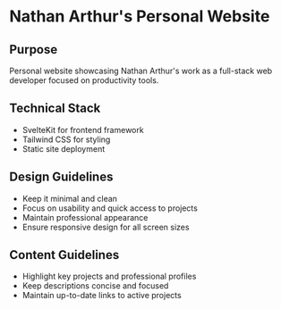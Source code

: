 # Nathan Arthur's Personal Website

## Purpose
Personal website showcasing Nathan Arthur's work as a full-stack web developer focused on productivity tools.

## Technical Stack
- SvelteKit for frontend framework
- Tailwind CSS for styling
- Static site deployment

## Design Guidelines
- Keep it minimal and clean
- Focus on usability and quick access to projects
- Maintain professional appearance
- Ensure responsive design for all screen sizes

## Content Guidelines
- Highlight key projects and professional profiles
- Keep descriptions concise and focused
- Maintain up-to-date links to active projects
